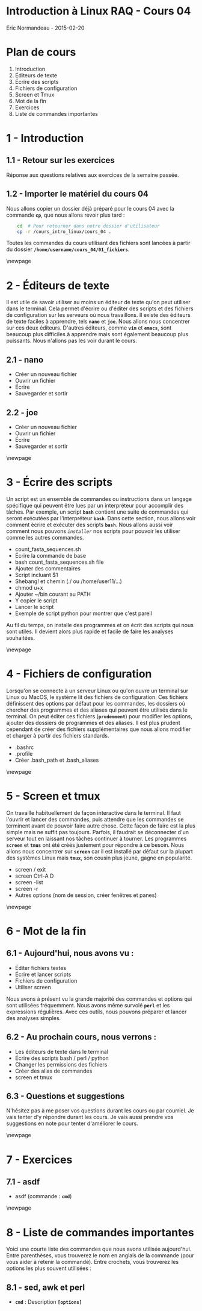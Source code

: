 # Introduction à Linux RAQ - Cours 04
Eric Normandeau - 2015-02-20


# Plan de cours

1. Introduction
1. Éditeurs de texte
1. Écrire des scripts
1. Fichiers de configuration
1. Screen et Tmux
1. Mot de la fin
1. Exercices
1. Liste de commandes importantes


# 1 - Introduction

## 1.1 - Retour sur les exercices

Réponse aux questions relatives aux exercices de la semaine passée.


## 1.2 - Importer le matériel du cours 04

Nous allons copier un dossier déjà préparé pour le cours 04 avec la commande
**`cp`**, que nous allons revoir plus tard&nbsp;:

```bash
    cd  # Pour retourner dans notre dossier d'utilisateur
    cp -r /cours_intro_linux/cours_04 .
```

Toutes les commandes du cours utilisant des fichiers sont lancées à partir du
dossier **`/home/username/cours_04/01_fichiers`**.


\newpage


# 2 - Éditeurs de texte

Il est utile de savoir utiliser au moins un éditeur de texte qu'on peut
utiliser dans le terminal. Cela permet d'écrire ou d'éditer des scripts et des
fichiers de configuration sur les serveurs où nous travaillons. Il existe des
éditeurs de texte faciles à apprendre, tels **`nano`** et **`joe`**. Nous
allons nous concentrer sur ces deux éditeurs. D'autres éditeurs, comme
**`vim`** et **`emacs`**, sont beaucoup plus difficiles à apprendre mais sont
également beaucoup plus puissants. Nous n'allons pas les voir durant le cours.

## 2.1 - nano

- Créer un nouveau fichier
- Ouvrir un fichier
- Écrire
- Sauvegarder et sortir

## 2.2 - joe

- Créer un nouveau fichier
- Ouvrir un fichier
- Écrire
- Sauvegarder et sortir


\newpage


# 3 - Écrire des scripts

Un script est un ensemble de commandes ou instructions dans un langage
spécifique qui peuvent être lues par un interpréteur pour accomplir des tâches.
Par exemple, un script **`bash`** contient une suite de commandes qui seront
exécutées par l'interpréteur **`bash`**. Dans cette section, nous allons voir
comment écrire et exécuter des scripts **`bash`**. Nous allons aussi voir
comment nous pouvons *`installer`* nos scripts pour pouvoir les utiliser comme
les autres commandes.

- count_fasta_sequences.sh
- Écrire la commande de base
- bash count_fasta_sequences.sh file
- Ajouter des commentaires
- Script incluant $1
- Shebang! et chemin (./ ou /home/user11/...)
- chmod u+x
- Ajouter ~/bin courant au PATH
- Y copier le script
- Lancer le script
- Exemple de script python pour montrer que c'est pareil

Au fil du temps, on installe des programmes et on écrit des scripts qui nous
sont utiles. Il devient alors plus rapide et facile de faire les analyses
souhaitées.


\newpage


# 4 - Fichiers de configuration

Lorsqu'on se connecte à un serveur Linux ou qu'on ouvre un terminal sur Linux
ou MacOS, le système lit des fichiers de configuration. Ces fichiers
définissent des options par défaut pour les commandes, les dossiers où chercher
des programmes et des aliases qui peuvent être utilisés dans le terminal. On
peut éditer ces fichiers (**`prudemment`**) pour modifier les options, ajouter
des dossiers de programmes et des aliases. Il est plus prudent cependant de
créer des fichiers supplémentaires que nous allons modifier et charger à partir
des fichiers standards.

- .bashrc
- .profile
- Créer .bash_path et .bash_aliases


\newpage


# 5 - Screen et tmux

On travaille habituellement de façon interactive dans le terminal. Il faut
l'ouvrir et lancer des commandes, puis attendre que les commandes se terminent
avant de pouvoir faire autre chose. Cette façon de faire est la plus simple
mais ne suffit pas toujours. Parfois, il faudrait se déconnecter d'un serveur
tout en laissant nos tâches continuer à tourner. Les programmes **`screen`** et
**`tmus`** ont été créés justement pour répondre à ce besoin. Nous allons nous
concentrer sur **`screen`** car il est installé par défaut sur la plupart des
systèmes Linux mais **`tmux`**, son cousin plus jeune, gagne en popularité.

- screen / exit
- screen Ctrl-A D
- screen -list
- screen -r
- Autres options (nom de session, créer fenêtres et panes)


\newpage


# 6 - Mot de la fin

## 6.1 - Aujourd'hui, nous avons vu&nbsp;:

- Éditer fichiers textes
- Écrire et lancer scripts
- Fichiers de configuration
- Utiliser screen

Nous avons à présent vu la grande majorité des commandes et options qui sont
utilisées fréquemment. Nous avons même survolé **`perl`** et les expressions
régulières. Avec ces outils, nous pouvons préparer et lancer des analyses
simples.

## 6.2 - Au prochain cours, nous verrons&nbsp;:

- Les éditeurs de texte dans le terminal
- Écrire des scripts bash / perl / python
- Changer les permissions des fichiers
- Créer des alias de commandes
- screen et tmux

## 6.3 - Questions et suggestions

N'hésitez pas à me poser vos questions durant les cours ou par courriel. Je
vais tenter d'y répondre durant les cours. Je vais aussi prendre vos
suggestions en note pour tenter d'améliorer le cours.


\newpage


# 7 - Exercices

## 7.1 - asdf

- asdf (commande&nbsp;: **`cmd`**)


\newpage


# 8 - Liste de commandes importantes

Voici une courte liste des commandes que nous avons utilisée aujourd'hui. Entre
parenthèses, vous trouverez le nom en anglais de la commande (pour vous aider à
retenir la commande). Entre crochets, vous trouverez les options les plus
souvent utilisées&nbsp;:

## 8.1 - sed, awk et perl

- **`cmd`**&nbsp;: Description **`[options]`**

